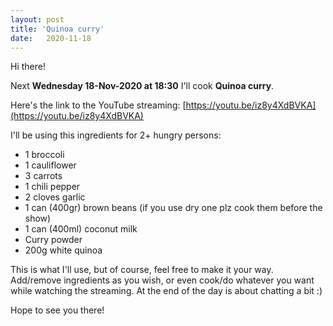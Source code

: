 ```yaml
---
layout: post
title: 'Quinoa curry'
date:   2020-11-18
---
```

Hi there! 

Next **Wednesday 18-Nov-2020 at 18:30** I'll cook **Quinoa curry**. 

Here's the link to the YouTube streaming: [https://youtu.be/iz8y4XdBVKA](https://youtu.be/iz8y4XdBVKA)

I'll be using this ingredients for 2+ hungry persons:
- 1 broccoli
- 1 cauliflower
- 3 carrots
- 1 chili pepper
- 2 cloves garlic
- 1 can (400gr) brown beans (if you use dry one plz cook them before the show)
- 1 can (400ml) coconut milk
- Curry powder
- 200g white quinoa

This is what I'll use, but of course, feel free to make it your way. Add/remove ingredients as you wish, or even cook/do whatever you want while watching the streaming. At the end of the day is about chatting a bit :)

Hope to see you there!